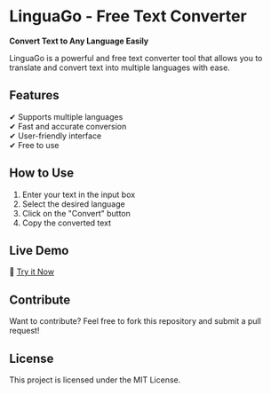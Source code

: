 # LinguaGo - Free Text Converter  
**Convert Text to Any Language Easily**  

LinguaGo is a powerful and free text converter tool that allows you to translate and convert text into multiple languages with ease.  

## Features  
✔ Supports multiple languages  
✔ Fast and accurate conversion  
✔ User-friendly interface  
✔ Free to use  

## How to Use  
1. Enter your text in the input box  
2. Select the desired language  
3. Click on the "Convert" button  
4. Copy the converted text  

## Live Demo  
🔗 [Try it Now](https://language-converter.github.io/linguago-text-converter/)  

## Contribute  
Want to contribute? Feel free to fork this repository and submit a pull request!  

## License  
This project is licensed under the MIT License.
